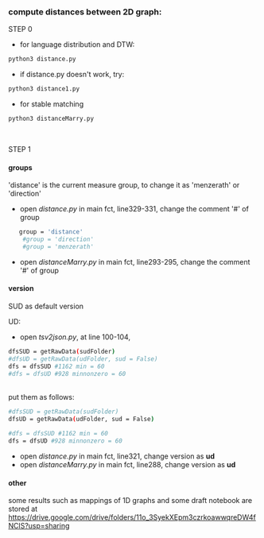 ### compute distances between 2D graph:

STEP 0<br/>
* for language distribution and DTW:
```bash
python3 distance.py
```
* if distance.py doesn't work, try:
```bash
python3 distance1.py
```

* for stable matching 
```bash
python3 distanceMarry.py
```
<br/>

STEP 1<br/>
#### groups
'distance' is the current measure group,
to change it as 'menzerath' or 'direction'

* open *distance.py* in main fct, line329-331, change the comment '#' of group <br/>
```bash
   group = 'distance' 
    #group = 'direction'
    #group = 'menzerath'
```
* open *distanceMarry.py* in main fct, line293-295, change the comment '#' of group 


#### version
SUD as default version

UD:
* open *tsv2json.py*, at line 100-104, <br/>
```bash
dfsSUD = getRawData(sudFolder)
#dfsUD = getRawData(udFolder, sud = False)
dfs = dfsSUD #1162 min = 60 
#dfs = dfsUD #928 minnonzero = 60
```
<br/>
put them as follows:<br/>

```bash
#dfsSUD = getRawData(sudFolder)
dfsUD = getRawData(udFolder, sud = False)

#dfs = dfsSUD #1162 min = 60 
dfs = dfsUD #928 minnonzero = 60 
```

* open *distance.py* in main fct, line321, change version as **ud**
* open *distanceMarry.py* in main fct, line288, change version as **ud**

#### other
some results such as mappings of 1D graphs and some draft notebook are stored at 
https://drive.google.com/drive/folders/11o_3SyekXEpm3czrkoawwqreDW4fNClS?usp=sharing
